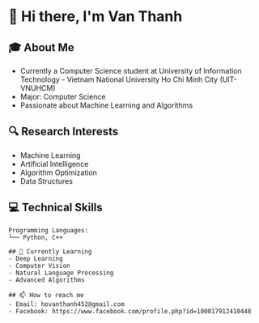 # 👋 Hi there, I'm Van Thanh

## 🎓 About Me
- Currently a Computer Science student at University of Information Technology - Vietnam National University Ho Chi Minh City (UIT-VNUHCM)
- Major: Computer Science
- Passionate about Machine Learning and Algorithms

## 🔍 Research Interests
- Machine Learning
- Artificial Intelligence
- Algorithm Optimization
- Data Structures

## 💻 Technical Skills
```text
Programming Languages:
└── Python, C++

## 🌱 Currently Learning
- Deep Learning
- Computer Vision
- Natural Language Processing
- Advanced Algorithms

## 📫 How to reach me
- Email: hovanthanh452@gmail.com
- Facebook: https://www.facebook.com/profile.php?id=100017912410448


